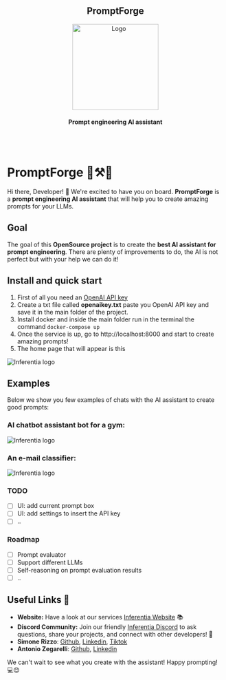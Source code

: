 <!-- PROJECT LOGO -->
<br />
<div align="center">
  <h2>PromptForge</h2>
  <img src="https://inferentia.xyz/assets/img/prompt_ai_assistant/promptforge_logo.jpg" alt="Logo" width="200" height="200" alt="Image generated with BlueWillow">
  <h4>
    Prompt engineering AI assistant
  </h4>
</div>
<br/>
<br/>

# PromptForge 📃⚒️🤖

Hi there, Developer! 👋 We're excited to have you on board. **PromptForge** is a **prompt engineering AI assistant** that will help you to create amazing prompts for your LLMs.

## Goal
The goal of this **OpenSource project** is to create the **best AI assistant for prompt engineering**. There are plenty of improvements to do, the AI is not perfect but with your help we can do it!

## Install and quick start
1. First of all you need an  [OpenAI API key](https://platform.openai.com/account/api-keys)
2. Create a txt file called **openaikey.txt** paste you OpenAI API key and save it in the main folder of the project.
3. Install docker and inside the main folder run in the terminal the command ```docker-compose up```
4. Once the service is up, go to http://localhost:8000 and start to create amazing prompts! 
5. The home page that will appear is this  

![Inferentia logo](https://inferentia.xyz/assets/img/prompt_ai_assistant/assistant_h.png)

## Examples
Below we show you few examples of chats with the AI assistant to create good prompts:

### AI chatbot assistant bot for a gym:
![Inferentia logo](https://inferentia.xyz/assets/img/prompt_ai_assistant/assistant1.png)

### An e-mail classifier:  
![Inferentia logo](https://inferentia.xyz/assets/img/prompt_ai_assistant/assistant2.png)

### TODO
- [ ] UI: add current prompt box
- [ ] UI: add settings to insert the API key
- [ ] ..

### Roadmap
- [ ] Prompt evaluator 
- [ ] Support different LLMs
- [ ] Self-reasoning on prompt evaluation results
- [ ] ..

## Useful Links 🔗

- **Website:** Have a look at our services [Inferentia Website](https://inferentia.xyz) 📚
- **Discord Community:** Join our friendly [Inferentia Discord](https://discord.gg/uUc8W9g8du) to ask questions, share your projects, and connect with other developers! 💬
- **Simone Rizzo**: [Github](https://github.com/simone-rizzo), [Linkedin](https://www.linkedin.com/in/simone-rizzo-9851b7147/), [Tiktok](https://www.tiktok.com/@simonerizzo98)
- **Antonio Zegarelli**: [Github](https://github.com/89oinotna), [Linkedin](https://www.linkedin.com/in/zegarelli-antonio/)

We can't wait to see what you create with the assistant! Happy prompting! 💻😊
